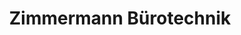 ---
title: "Zimmermann Bürotechnik"
url: /rothenburg-ob-der-tauber/zimmermann-buerotechnik/
shop: Schreibwaren
---